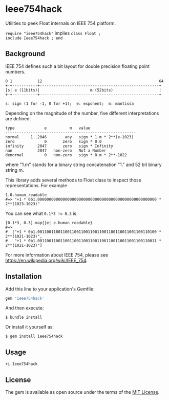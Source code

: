 # Ieee754hack

Utilities to peek Float internals on IEEE 754 platform.

<code>require "ieee754hack"</code> implies <code>class Float ; include Ieee754hack ; end</code>

## Background

IEEE 754 defines such a bit layout for double precision floating point numbers.
```
0 1           12                                                   64
+-+-----------+----------------------------------------------------+
|s| e (11bits)|                      m (52bits)                    |
+-+-----------+----------------------------------------------------+

s: sign (1 for -1, 0 for +1);  e: exponent;  m: mantissa
```

Depending on the magnitude of the number, five different interpretations are defined.
```
type             e          m   value
---------------------------------------------------------
normal     1..2046        any   sign * 1.m * 2**(e-1023)
zero             0       zero   sign * 0.0
infinity      2047       zero   sign * Infinity
nan           2047   non-zero   Not a Number
denormal         0   non-zero   sign * 0.m * 2**-1022
```

where "1.m" stands for a binary string concatenation "1." and 52 bit binary string m.

This library adds several methods to Float class to inspect those representations.
For example
```
1.0.human_readable
#=> "+1 * 0b1.0000000000000000000000000000000000000000000000000000 * 2**(1023-1023)"
```
You can see what <code>0.1*3 != 0.3</code> is.
```
[0.1*3, 0.3].map{|e| e.human_readable}
#=>
#  ["+1 * 0b1.0011001100110011001100110011001100110011001100110100 * 2**(1021-1023)",
#   "+1 * 0b1.0011001100110011001100110011001100110011001100110011 * 2**(1021-1023)"]
```

For more information about IEEE 754, please see https://en.wikipedia.org/wiki/IEEE_754.

## Installation

Add this line to your application's Gemfile:

```ruby
gem 'ieee754hack'
```

And then execute:

    $ bundle install

Or install it yourself as:

    $ gem install ieee754hack

## Usage

```
ri Ieee754hack
```

## License

The gem is available as open source under the terms of the [MIT License](https://opensource.org/licenses/MIT).
